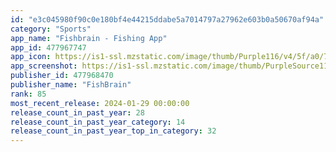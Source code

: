 ```yaml
---
id: "e3c045980f90c0e180bf4e44215ddabe5a7014797a27962e603b0a50670af94a"
category: "Sports"
app_name: "Fishbrain - Fishing App"
app_id: 477967747
app_icon: https://is1-ssl.mzstatic.com/image/thumb/Purple116/v4/5f/a0/79/5fa0790e-082c-9a84-04c2-4e2c25f6cd82/AppIcon-0-0-1x_U007emarketing-0-7-0-sRGB-85-220.png/1024x1024bb.png
app_screenshot: https://is1-ssl.mzstatic.com/image/thumb/PurpleSource116/v4/ee/a0/03/eea00349-4195-ced2-5870-da108c4e1857/e4a2112b-2720-4735-bf0d-27a50d999fb1_Lake_dock_1.png/1284x2778bb.png
publisher_id: 477968470
publisher_name: "FishBrain"
rank: 85
most_recent_release: 2024-01-29 00:00:00
release_count_in_past_year: 28
release_count_in_past_year_category: 14
release_count_in_past_year_top_in_category: 32
---
```

